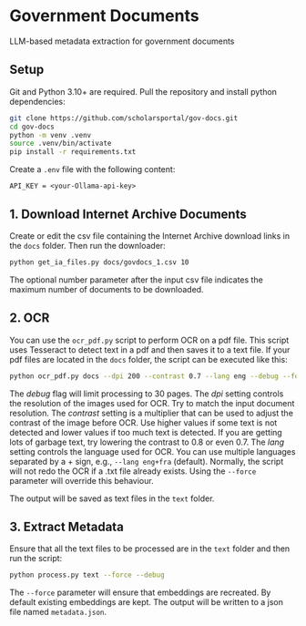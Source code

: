 # Government Documents

LLM-based metadata extraction for government documents

## Setup

Git and Python 3.10+ are required. Pull the repository and install python dependencies:

```bash
git clone https://github.com/scholarsportal/gov-docs.git
cd gov-docs
python -m venv .venv
source .venv/bin/activate
pip install -r requirements.txt
```

Create a `.env` file with the following content:

```text
API_KEY = <your-Ollama-api-key>
```

## 1. Download Internet Archive Documents

Create or edit the csv file containing the Internet Archive download links in the `docs` folder. Then run the downloader:

```bash
python get_ia_files.py docs/govdocs_1.csv 10
```

The optional number parameter after the input csv file indicates the maximum number of documents to be downloaded.

## 2. OCR

You can use the `ocr_pdf.py` script to perform OCR on a pdf file. This script uses Tesseract to detect text in a pdf and then saves it to a text file. If your pdf files are located in the `docs` folder, the script can be executed like this:

```bash
python ocr_pdf.py docs --dpi 200 --contrast 0.7 --lang eng --debug --force
```

The *debug* flag will limit processing to 30 pages. The *dpi* setting controls the resolution of the images used for OCR. Try to match the input document resolution. The *contrast* setting is a multiplier that can be used to adjust the contrast of the image before OCR. Use higher values if some text is not detected and lower values if too much text is detected. If you are getting lots of garbage text, try lowering the contrast to 0.8 or even 0.7. The *lang* setting controls the language used for OCR. You can use multiple languages separated by a + sign, e.g., `--lang eng+fra` (default). Normally, the script will not redo the OCR if a .txt file already exists. Using the `--force` parameter will override this behaviour.

The output will be saved as text files in the `text` folder.

## 3. Extract Metadata

Ensure that all the text files to be processed are in the `text` folder and then run the script:

```bash
python process.py text --force --debug
```

The `--force` parameter will ensure that embeddings are recreated. By default existing embeddings are kept. The output will be written to a json file named `metadata.json`.
